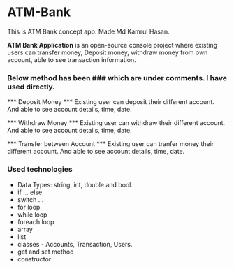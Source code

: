 # ATM-Bank
This is ATM Bank concept app. Made Md Kamrul Hasan.


**ATM Bank Application** is an open-source console project where existing users can transfer money, Deposit money, withdraw money from own account, able to see transaction information.

### Below method has been ### which are under comments. I have used directly.
*** Deposit Money ***
Existing user can deposit their different account. And able to see account details, time, date.


*** Withdraw Money ***
Existing user can withdraw their different account. And able to see account details, time, date.


*** Transfer between Account ***
Existing user can tranfer money their different account. And able to see account details, time, date.

### Used technologies ###
* Data Types: string, int, double and bool. 
* if ...  else
* switch ... 
* for loop
* while loop
* foreach loop
* array
* list
* classes - Accounts, Transaction, Users.
* get and set method
* constructor
